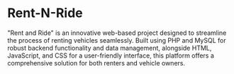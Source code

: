 # Rent-N-Ride
 "Rent and Ride" is an innovative web-based project designed to streamline the process of renting vehicles seamlessly. Built using PHP and MySQL for robust backend functionality and data management, alongside HTML, JavaScript, and CSS for a user-friendly interface, this platform offers a comprehensive solution for both renters and vehicle owners.
